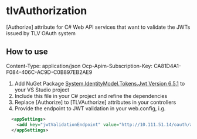 # tlvAuthorization
[Authorize] attribute for C# Web API services that want to validate the JWTs issued by TLV OAuth system

## How to use

Content-Type: application/json
Ocp-Apim-Subscription-Key: CA81D4A1-F084-406C-AC9D-C0B897EB2AE9

1. Add NuGet Package [System.IdentityModel.Tokens.Jwt Version 6.5.1](https://www.nuget.org/packages/System.IdentityModel.Tokens.Jwt/) to your VS Studio project
2. Include this file in your C# project and refine the dependencies
3. Replace [Authorize] to [TLVAuthorize] attributes in your controllers
4. Provide the endpoint to JWT validation in your web.config, i.g.
```xml
  <appSettings>
    <add key="jwtValidationEndpoint" value="http://10.111.51.14/oauth/api/tokeninfo"/>
  </appSettings>
```
